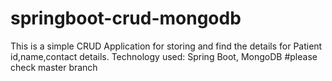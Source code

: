 # springboot-crud-mongodb
This is a simple CRUD Application for storing and find the details for Patient id,name,contact details.
Technology used: Spring Boot, MongoDB
#please check master branch
